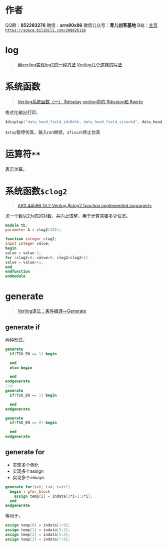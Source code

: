 ﻿# 作者
QQ群：**852283276**
微信：**arm80x86**
微信公众号：**青儿创客基地**
B站：[主页 `https://space.bilibili.com/208826118`](https://space.bilibili.com/208826118)

# log
> [用verilog实现log2的一种方法](https://www.cnblogs.com/fimwest/p/8052468.html)
> [Verilog几个这样的写法](https://zhuanlan.zhihu.com/p/114823546)

# 系统函数
> [Verilog系统函数（一） $display](https://blog.csdn.net/Reborn_Lee/article/details/89792937)
> [verilog中的 $display和 $wirte](https://blog.csdn.net/xs1326962515/article/details/78050593)

格式化输出打印，
```c
$display("data_head_field_id=0x%h, data_head_field_size=%d", data_head_field_id, data_head_field_size);
```
`$stop`暂停仿真，输入run继续，`$finish`停止仿真

# 运算符`**`
表示次幂。

# 系统函数`$clog2`
> [AR# 44586 13.2 Verilog $clog2 function implemented improperly](https://china.xilinx.com/support/answers/44586.html)

求一个数以2为底的对数，并向上取整，用于计算需要多少位宽。
```verilog
module tb;
parameter A = clog2(325);

function integer clog2;
input integer value;
begin
value = value-1;
for (clog2=0; value>0; clog2=clog2+1)
value = value>>1;
end
endfunction
endmodule
```

# generate
> [Verilog语法：条件编译—Generate](https://blog.csdn.net/qq_26652069/article/details/90216879)

## generate if
两种形式，
```verilog
generate
  if(TSO_EN == 1) begin

  end
  else begin

  end
endgenerate
//or
generate
  if(TSO_EN == 1) begin

  end
endgenerate

generate
  if(TSO_EN == 0) begin

  end
endgenerate
```

## generate for
- 实现多个例化
- 实现多个assign
- 实现多个always

```verilog
generate for(i=0; i<4; i=i+1)					
  begin : gfor_block							
	assign temp[i] = indata[2*i+1:2*i];	
  end
endgenerate
```
等同于，
```verilog
assign temp[0] = indata[1:0];		
assign temp[1] = indata[3:2];		
assign temp[2] = indata[5:4];		
assign temp[3] = indata[7:6];
```

